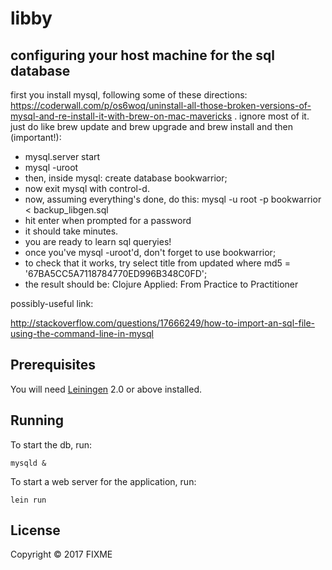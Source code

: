 # libby

## configuring your host machine for the sql database

first you install mysql, following some of these directions: https://coderwall.com/p/os6woq/uninstall-all-those-broken-versions-of-mysql-and-re-install-it-with-brew-on-mac-mavericks . ignore most of it. just do like brew update and brew upgrade and brew install and then (important!):

- mysql.server start
- mysql -uroot
- then, inside mysql: create database bookwarrior;
- now exit mysql with control-d.
- now, assuming everything's done, do this: mysql -u root -p bookwarrior < backup_libgen.sql
- hit enter when prompted for a password
- it should take minutes.
- you are ready to learn sql queryies!
- once you've mysql -uroot'd, don't forget to use bookwarrior;
- to check that it works, try select title from updated where md5 = '67BA5CC5A7118784770ED996B348C0FD';
- the result should be: Clojure Applied: From Practice to Practitioner








possibly-useful link:

http://stackoverflow.com/questions/17666249/how-to-import-an-sql-file-using-the-command-line-in-mysql

## Prerequisites

You will need [Leiningen][1] 2.0 or above installed.

[1]: https://github.com/technomancy/leiningen

## Running

To start the db, run:

    mysqld &
    
To start a web server for the application, run:

    lein run

## License

Copyright © 2017 FIXME
